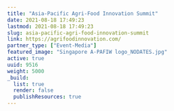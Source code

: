 ```yaml
---
title: "Asia-Pacific Agri-Food Innovation Summit"
date: 2021-08-18 17:49:23
lastmod: 2021-08-18 17:49:23
slug: asia-pacific-agri-food-innovation-summit
link: https://agrifoodinnovation.com/
partner_type: ["Event-Media"]
featured_image: "Singapore A-PAFIW logo_NODATES.jpg"
active: true
uuid: 9516
weight: 5000
_build:
  list: true
  render: false
  publishResources: true
---
```

